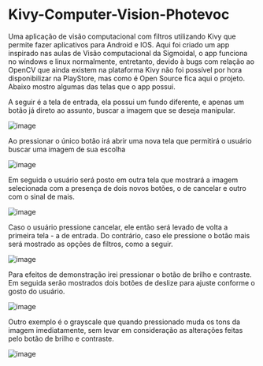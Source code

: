# Kivy-Computer-Vision-Photevoc
Uma aplicação de visão computacional com filtros utilizando Kivy que permite fazer aplicativos para Android e IOS.
Aqui foi criado um app inspirado nas aulas de Visão computacional da Sigmoidal, o app funciona no windows e linux normalmente, entretanto, devido à bugs com relação ao OpenCV que ainda existem na plataforma Kivy não foi possível por hora disponibilizar na PlayStore, mas como é Open Source fica aqui o projeto. Abaixo mostro algumas das telas que o app possui.

A seguir é a tela de entrada, ela possui um fundo diferente, e apenas um botão já direto ao assunto, buscar a imagem que se deseja manipular.

![image](https://user-images.githubusercontent.com/23502680/117559020-191eed80-b058-11eb-8342-6750b7f0bddf.png)


Ao pressionar o único botão irá abrir uma nova tela que permitirá o usuário buscar uma imagem de sua escolha

![image](https://user-images.githubusercontent.com/23502680/117559039-33f16200-b058-11eb-81c6-b1130b33c062.png)


Em seguida o usuário será posto em outra tela que mostrará a imagem selecionada com a presença de dois novos botões, o de cancelar e outro com o sinal de mais.

![image](https://user-images.githubusercontent.com/23502680/117559052-508d9a00-b058-11eb-8eef-95ea1ee04d68.png)


Caso o usuário pressione cancelar, ele então será levado de volta a primeira tela - a de entrada. Do contrário, caso ele pressione o botão mais será mostrado as opções de filtros, como a seguir.

![image](https://user-images.githubusercontent.com/23502680/117559056-6a2ee180-b058-11eb-88f4-6fce6c239c5b.png)


Para efeitos de demonstração irei pressionar o botão de brilho e contraste. Em seguida serão mostrados dois botões de deslize para ajuste conforme o gosto do usuário.

![image](https://user-images.githubusercontent.com/23502680/117559063-7a46c100-b058-11eb-8c06-718fa6d2c811.png)


Outro exemplo é o grayscale que quando pressionado muda os tons da imagem imediatamente, sem levar em consideração as alterações feitas pelo botão de brilho e contraste.

![image](https://user-images.githubusercontent.com/23502680/117558997-f391e400-b057-11eb-9b3b-77d216bebe23.png)

